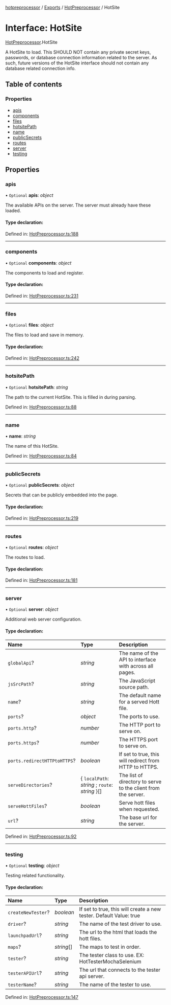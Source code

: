[hotpreprocessor](../README.md) / [Exports](../modules.md) / [HotPreprocessor](../modules/hotpreprocessor.md) / HotSite

# Interface: HotSite

[HotPreprocessor](../modules/hotpreprocessor.md).HotSite

A HotSite to load. This SHOULD NOT contain any private secret keys, passwords,
or database connection information related to the server. As such, future
versions of the HotSite interface should not contain any database related
connection info.

## Table of contents

### Properties

- [apis](hotpreprocessor.hotsite.md#apis)
- [components](hotpreprocessor.hotsite.md#components)
- [files](hotpreprocessor.hotsite.md#files)
- [hotsitePath](hotpreprocessor.hotsite.md#hotsitepath)
- [name](hotpreprocessor.hotsite.md#name)
- [publicSecrets](hotpreprocessor.hotsite.md#publicsecrets)
- [routes](hotpreprocessor.hotsite.md#routes)
- [server](hotpreprocessor.hotsite.md#server)
- [testing](hotpreprocessor.hotsite.md#testing)

## Properties

### apis

• `Optional` **apis**: *object*

The available APIs on the server. The server must already have these
loaded.

#### Type declaration:

Defined in: [HotPreprocessor.ts:188](https://github.com/OurFreeLight/HotPreprocessor/blob/75bbcd5/src/HotPreprocessor.ts#L188)

___

### components

• `Optional` **components**: *object*

The components to load and register.

#### Type declaration:

Defined in: [HotPreprocessor.ts:231](https://github.com/OurFreeLight/HotPreprocessor/blob/75bbcd5/src/HotPreprocessor.ts#L231)

___

### files

• `Optional` **files**: *object*

The files to load and save in memory.

#### Type declaration:

Defined in: [HotPreprocessor.ts:242](https://github.com/OurFreeLight/HotPreprocessor/blob/75bbcd5/src/HotPreprocessor.ts#L242)

___

### hotsitePath

• `Optional` **hotsitePath**: *string*

The path to the current HotSite. This is filled in during parsing.

Defined in: [HotPreprocessor.ts:88](https://github.com/OurFreeLight/HotPreprocessor/blob/75bbcd5/src/HotPreprocessor.ts#L88)

___

### name

• **name**: *string*

The name of this HotSite.

Defined in: [HotPreprocessor.ts:84](https://github.com/OurFreeLight/HotPreprocessor/blob/75bbcd5/src/HotPreprocessor.ts#L84)

___

### publicSecrets

• `Optional` **publicSecrets**: *object*

Secrets that can be publicly embedded into the page.

#### Type declaration:

Defined in: [HotPreprocessor.ts:219](https://github.com/OurFreeLight/HotPreprocessor/blob/75bbcd5/src/HotPreprocessor.ts#L219)

___

### routes

• `Optional` **routes**: *object*

The routes to load.

#### Type declaration:

Defined in: [HotPreprocessor.ts:181](https://github.com/OurFreeLight/HotPreprocessor/blob/75bbcd5/src/HotPreprocessor.ts#L181)

___

### server

• `Optional` **server**: *object*

Additional web server configuration.

#### Type declaration:

Name | Type | Description |
:------ | :------ | :------ |
`globalApi`? | *string* | The name of the API to interface with across all pages.   |
`jsSrcPath`? | *string* | The JavaScript source path.   |
`name`? | *string* | The default name for a served Hott file.   |
`ports`? | *object* | The ports to use.   |
`ports.http`? | *number* | The HTTP port to serve on.   |
`ports.https`? | *number* | The HTTPS port to serve on.   |
`ports.redirectHTTPtoHTTPS`? | *boolean* | If set to true, this will redirect from HTTP to HTTPS.   |
`serveDirectories`? | { `localPath`: *string* ; `route`: *string*  }[] | The list of directory to serve to the client from the server.   |
`serveHottFiles`? | *boolean* | Serve hott files when requested.   |
`url`? | *string* | The base url for the server.   |

Defined in: [HotPreprocessor.ts:92](https://github.com/OurFreeLight/HotPreprocessor/blob/75bbcd5/src/HotPreprocessor.ts#L92)

___

### testing

• `Optional` **testing**: *object*

Testing related functionality.

#### Type declaration:

Name | Type | Description |
:------ | :------ | :------ |
`createNewTester`? | *boolean* | If set to true, this will create a new tester. Default Value: true   |
`driver`? | *string* | The name of the test driver to use.   |
`launchpadUrl`? | *string* | The url to the html that loads the hott files.   |
`maps`? | *string*[] | The maps to test in order.   |
`tester`? | *string* | The tester class to use. EX: HotTesterMochaSelenium   |
`testerAPIUrl`? | *string* | The url that connects to the tester api server.   |
`testerName`? | *string* | The name of the tester to use.   |

Defined in: [HotPreprocessor.ts:147](https://github.com/OurFreeLight/HotPreprocessor/blob/75bbcd5/src/HotPreprocessor.ts#L147)
